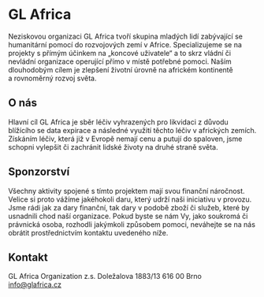 # GL Africa

Neziskovou organizaci GL Africa tvoří skupina mladých lidí zabývající se humanitární pomocí do rozvojových zemí v Africe. Specializujeme se na projekty s přímým účinkem na „koncové uživatele“ a to skrz vládní či nevládní organizace operující přímo v místě potřebné pomoci. Naším dlouhodobým cílem je zlepšení životní úrovně na africkém kontinentě a rovnoměrný rozvoj světa.

## O nás

Hlavní cíl GL Africa je sběr léčiv vyhrazených pro likvidaci z důvodu blížícího se data expirace a následné využití těchto léčiv v afrických zemích. Získáním léčiv, která již v Evropě nemají cenu a putují do spaloven, jsme schopni vylepšit či zachránit lidské životy na druhé straně světa.

## Sponzorství

Všechny aktivity spojené s tímto projektem mají svou finanční náročnost. Velice si proto vážíme jakéhokoli daru, který udrží naši iniciativu v provozu. Jsme rádi jak za dary finanční, tak dary v podobě zboží či služeb, které by usnadnili chod naší organizace. Pokud byste se nám Vy, jako soukromá či právnická osoba, rozhodli jakýmkoli způsobem pomoci, neváhejte se na nás obrátit prostřednictvím kontaktu uvedeného níže.

## Kontakt

GL Africa Organization z.s.
Doležalova 1883/13
616 00 Brno
info@glafrica.cz
